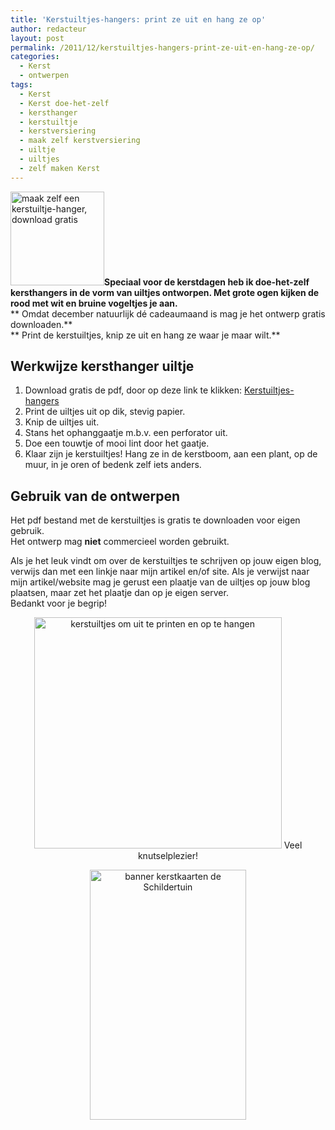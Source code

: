 ```yaml
---
title: 'Kerstuiltjes-hangers: print ze uit en hang ze op'
author: redacteur
layout: post
permalink: /2011/12/kerstuiltjes-hangers-print-ze-uit-en-hang-ze-op/
categories:
  - Kerst
  - ontwerpen
tags:
  - Kerst
  - Kerst doe-het-zelf
  - kersthanger
  - kerstuiltje
  - kerstversiering
  - maak zelf kerstversiering
  - uiltje
  - uiltjes
  - zelf maken Kerst
---
```

[<img class="alignleft size-thumbnail wp-image-2394" title="maak zelf een kerstuiltje-hanger, download gratis" src="http://www.schildertuin.nl/wordpress/wp-content/uploads/2011/12/kerstuiltjethumbnail1-150x150.gif" alt="maak zelf een kerstuiltje-hanger, download gratis" width="150" height="150" />][1]**Speciaal voor de kerstdagen heb ik doe-het-zelf kersthangers in de vorm van uiltjes ontworpen. Met grote ogen kijken de rood met wit en bruine vogeltjes je aan.**  
** Omdat december natuurlijk dé cadeaumaand is mag je het ontwerp gratis downloaden.**  
** Print de kerstuiltjes, knip ze uit en hang ze waar je maar wilt.**

## Werkwijze kersthanger uiltje

  1. Download gratis de pdf, door op deze link te klikken: <a title="print de kersthangers uit en maak zelf schattige kerstuiltjes" href="http://www.schildertuin.nl/wordpress/wp-content/uploads/2011/12/kerstuiltjes.pdf" target="_blank">Kerstuiltjes-hangers</a>
  2. Print de uiltjes uit op dik, stevig papier.
  3. Knip de uiltjes uit.
  4. Stans het ophanggaatje m.b.v. een perforator uit.
  5. Doe een touwtje of mooi lint door het gaatje.
  6. Klaar zijn je kerstuiltjes! Hang ze in de kerstboom, aan een plant, op de muur, in je oren of bedenk zelf iets anders.

## Gebruik van de ontwerpen

Het pdf bestand met de kerstuiltjes is gratis te downloaden voor eigen gebruik.  
Het ontwerp mag **niet** commercieel worden gebruikt.

Als je het leuk vindt om over de kerstuiltjes te schrijven op jouw eigen blog, verwijs dan met een linkje naar mijn artikel en/of site. Als je verwijst naar mijn artikel/website mag je gerust een plaatje van de uiltjes op jouw blog plaatsen, maar zet het plaatje dan op je eigen server.  
Bedankt voor je begrip!

<p style="text-align: center;">
  <a href="http://www.schildertuin.nl/wordpress/wp-content/uploads/2011/12/kerstuiltjes.gif"><img class="aligncenter size-full wp-image-2392" title="kerstuiltjes om op te hangen" src="http://www.schildertuin.nl/wordpress/wp-content/uploads/2011/12/kerstuiltjes.gif" alt="kerstuiltjes om uit te printen en op te hangen" width="396" height="370" /></a> Veel knutselplezier!
</p>

<p style="text-align: center;">
  <a href="https://www.kaartje2go.nl/kaartencollecties/december-cards?sk_id=48"><img class="aligncenter wp-image-7346 size-full" title="Bestel hier kerstkaarten" src="http://www.schildertuin.nl/wordpress/wp-content/uploads/2014/12/banner2_kerstkaarten.jpg" alt="banner kerstkaarten de Schildertuin" width="250" height="400" /></a>
</p>

 [1]: http://www.schildertuin.nl/wordpress/wp-content/uploads/2011/12/kerstuiltjethumbnail1.gif
